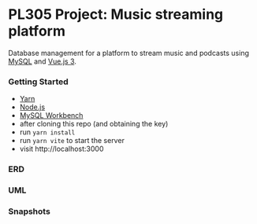# PL305 Project: Music streaming platform

Database management for a platform to stream music and podcasts using [MySQL](https://www.mysql.com/) and [Vue.js 3](https://v3.vuejs.org/).

### Getting Started

- [Yarn](https://classic.yarnpkg.com/lang/en/)
- [Node.js](https://nodejs.org/en/)
- [MySQL Workbench](https://dev.mysql.com/downloads/workbench//)
- after cloning this repo (and obtaining the key)
- run `yarn install`
- run `yarn vite` to start the server
- visit http://localhost:3000

### ERD

### UML

### Snapshots
